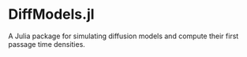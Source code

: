 DiffModels.jl
=============

A Julia package for simulating diffusion models and compute their first passage time densities.
